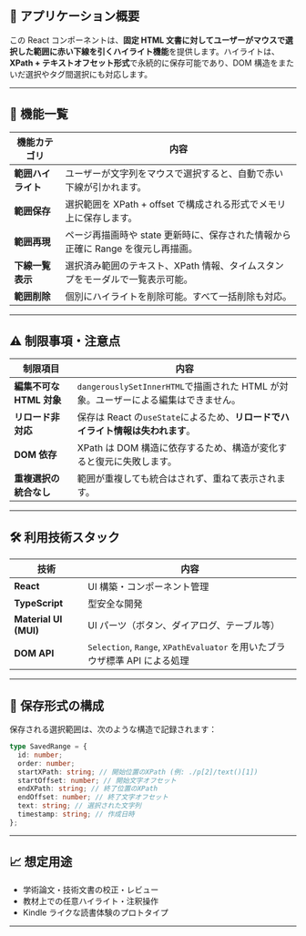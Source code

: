 ## 📘 アプリケーション概要

この React コンポーネントは、**固定 HTML 文書に対してユーザーがマウスで選択した範囲に赤い下線を引くハイライト機能**を提供します。ハイライトは、**XPath + テキストオフセット形式**で永続的に保存可能であり、DOM 構造をまたいだ選択やタグ間選択にも対応します。

---

## 🔧 機能一覧

| 機能カテゴリ       | 内容                                                                             |
| ------------------ | -------------------------------------------------------------------------------- |
| **範囲ハイライト** | ユーザーが文字列をマウスで選択すると、自動で赤い下線が引かれます。               |
| **範囲保存**       | 選択範囲を XPath + offset で構成される形式でメモリ上に保存します。               |
| **範囲再現**       | ページ再描画時や state 更新時に、保存された情報から正確に Range を復元し再描画。 |
| **下線一覧表示**   | 選択済み範囲のテキスト、XPath 情報、タイムスタンプをモーダルで一覧表示可能。     |
| **範囲削除**       | 個別にハイライトを削除可能。すべて一括削除も対応。                               |

---

## ⚠ 制限事項・注意点

| 制限項目                 | 内容                                                                                |
| ------------------------ | ----------------------------------------------------------------------------------- |
| **編集不可な HTML 対象** | `dangerouslySetInnerHTML`で描画された HTML が対象。ユーザーによる編集はできません。 |
| **リロード非対応**       | 保存は React の`useState`によるため、**リロードでハイライト情報は失われます**。     |
| **DOM 依存**             | XPath は DOM 構造に依存するため、構造が変化すると復元に失敗します。                 |
| **重複選択の統合なし**   | 範囲が重複しても統合はされず、重ねて表示されます。                                  |

---

## 🛠 利用技術スタック

| 技術                  | 内容                                                                       |
| --------------------- | -------------------------------------------------------------------------- |
| **React**             | UI 構築・コンポーネント管理                                                |
| **TypeScript**        | 型安全な開発                                                               |
| **Material UI (MUI)** | UI パーツ（ボタン、ダイアログ、テーブル等）                                |
| **DOM API**           | `Selection`, `Range`, `XPathEvaluator` を用いたブラウザ標準 API による処理 |

---

## 🧠 保存形式の構成

保存される選択範囲は、次のような構造で記録されます：

```ts
type SavedRange = {
  id: number;
  order: number;
  startXPath: string; // 開始位置のXPath (例: ./p[2]/text()[1])
  startOffset: number; // 開始文字オフセット
  endXPath: string; // 終了位置のXPath
  endOffset: number; // 終了文字オフセット
  text: string; // 選択された文字列
  timestamp: string; // 作成日時
};
```

---

## 📈 想定用途

- 学術論文・技術文書の校正・レビュー
- 教材上での任意ハイライト・注釈操作
- Kindle ライクな読書体験のプロトタイプ

---
